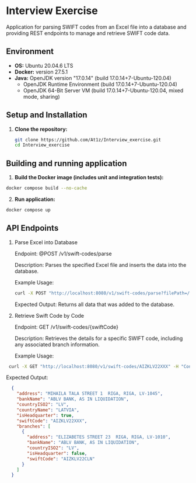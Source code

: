 # Interview Exercise

Application for parsing SWIFT codes from an Excel file into a database and providing REST endpoints to manage and retrieve SWIFT code data.

## Environment

- **OS:** Ubuntu 20.04.6 LTS  
- **Docker:** version 27.5.1  
- **Java:** OpenJDK version "17.0.14" (build 17.0.14+7-Ubuntu-120.04)  
  - OpenJDK Runtime Environment (build 17.0.14+7-Ubuntu-120.04)
  - OpenJDK 64-Bit Server VM (build 17.0.14+7-Ubuntu-120.04, mixed mode, sharing)

## Setup and Installation

1. **Clone the repository:**

   ```bash
   git clone https://github.com/At1z/Interview_exercise.git
   cd Interview_exercise
   ```
## Building and running application

1. **Build the Docker image (includes unit and integration tests):**
  ```bash
  docker compose build --no-cache
  ```
2. **Run application:**
  ```bash
  docker compose up
  ```
## API Endpoints
1. Parse Excel into Database

   Endpoint: @POST /v1/swift-codes/parse

   Description: Parses the specified Excel file and inserts the data into the database.

   Example Usage:
   ```bash
   curl -X POST "http://localhost:8080/v1/swift-codes/parse?filePath=/app/data/Interns_2025_SWIFT_CODES.xlsx"
   ```
    Expected Output:
    Returns all data that was added to the database.
  
2. Retrieve Swift Code by Code

   Endpoint: GET /v1/swift-codes/{swiftCode}

   Description: Retrieves the details for a specific SWIFT code, including any associated branch information.

   Example Usage:
  ```bash
   curl -X GET "http://localhost:8080/v1/swift-codes/AIZKLV22XXX" -H "Content-Type: application/json"
  ```
  Expected Output:
  ```json
    {
      "address": "MIHAILA TALA STREET 1  RIGA, RIGA, LV-1045",
      "bankName": "ABLV BANK, AS IN LIQUIDATION",
      "countryISO2": "LV",
      "countryName": "LATVIA",
      "isHeadquarter": true,
      "swiftCode": "AIZKLV22XXX",
      "branches": [
        {
          "address": "ELIZABETES STREET 23  RIGA, RIGA, LV-1010",
          "bankName": "ABLV BANK, AS IN LIQUIDATION",
          "countryISO2": "LV",
          "isHeadquarter": false,
          "swiftCode": "AIZKLV22CLN"
        }
      ]
    }
 ```

